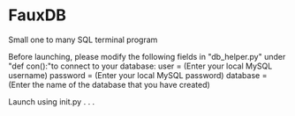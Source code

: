 # FauxDB
Small one to many SQL terminal program

Before launching, please modify the following fields in "db_helper.py" under "def con():"to connect to your database:
user = (Enter your local MySQL username)
password = (Enter your local MySQL password)
database = (Enter the name of the database that you have created)

Launch using init.py . . .
